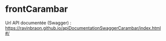 # frontCarambar

Url API documentée (Swagger) : https://ravinbraon.github.io/apiDocumentationSwaggerCarambar/index.html#/ 
